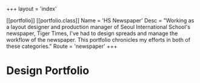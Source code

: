 +++
layout = 'index'

[[portfolio]]
	[[portfolio.class]]
		Name = 'HS Newspaper'
		Desc = "Working as a layout designer and production manager of Seoul International School's newspaper, Tiger Times, I've had to design spreads and manage the workflow of the newspaper. This portfolio chronicles my efforts in both of these categories."
		Route = 'newspaper'
+++

# Design Portfolio

